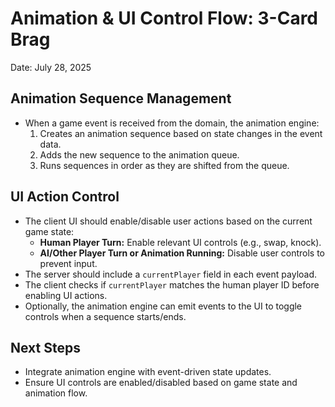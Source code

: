 # Animation & UI Control Flow: 3-Card Brag

Date: July 28, 2025

## Animation Sequence Management
- When a game event is received from the domain, the animation engine:
  1. Creates an animation sequence based on state changes in the event data.
  2. Adds the new sequence to the animation queue.
  3. Runs sequences in order as they are shifted from the queue.

## UI Action Control
- The client UI should enable/disable user actions based on the current game state:
  - **Human Player Turn:** Enable relevant UI controls (e.g., swap, knock).
  - **AI/Other Player Turn or Animation Running:** Disable user controls to prevent input.
- The server should include a `currentPlayer` field in each event payload.
- The client checks if `currentPlayer` matches the human player ID before enabling UI actions.
- Optionally, the animation engine can emit events to the UI to toggle controls when a sequence starts/ends.

## Next Steps
- Integrate animation engine with event-driven state updates.
- Ensure UI controls are enabled/disabled based on game state and animation flow.
